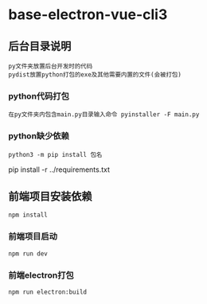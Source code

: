 # base-electron-vue-cli3
## 后台目录说明
```
py文件夹放置后台开发时的代码
pydist放置python打包的exe及其他需要内置的文件(会被打包)
```
### python代码打包
```
在py文件夹内包含main.py目录输入命令 pyinstaller -F main.py
```

### python缺少依赖
```
python3 -m pip install 包名
```
pip install -r ../requirements.txt

## 前端项目安装依赖
```
npm install
```

### 前端项目启动
```
npm run dev
```

### 前端electron打包
```
npm run electron:build
```
